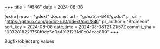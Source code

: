 +++
title = "#846"
date = 2024-08-08

[extra]
repo = "gdext"
docs_rel_url = "gdext/pr-846/godot"
pr_url = "https://github.com/godot-rust/gdext/pull/846"
pr_author = "Bromeon"
sort_key = 2024-08-08
date_time = 2024-08-08T21:21:57Z
commit_sha = "0372818223750f0dc5d0a40121231d0c04cdc689"
+++

Bugfix/object arg values
